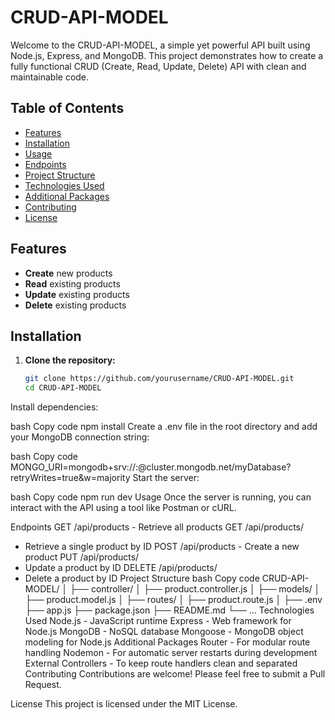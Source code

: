 # CRUD-API-MODEL

Welcome to the CRUD-API-MODEL, a simple yet powerful API built using Node.js, Express, and MongoDB. This project demonstrates how to create a fully functional CRUD (Create, Read, Update, Delete) API with clean and maintainable code.

## Table of Contents

- [Features](#features)
- [Installation](#installation)
- [Usage](#usage)
- [Endpoints](#endpoints)
- [Project Structure](#project-structure)
- [Technologies Used](#technologies-used)
- [Additional Packages](#additional-packages)
- [Contributing](#contributing)
- [License](#license)

## Features

- **Create** new products
- **Read** existing products
- **Update** existing products
- **Delete** existing products

## Installation

1. **Clone the repository:**
   ```bash
   git clone https://github.com/yourusername/CRUD-API-MODEL.git
   cd CRUD-API-MODEL
Install dependencies:

bash
Copy code
npm install
Create a .env file in the root directory and add your MongoDB connection string:

bash
Copy code
MONGO_URI=mongodb+srv://<username>:<password>@cluster.mongodb.net/myDatabase?retryWrites=true&w=majority
Start the server:

bash
Copy code
npm run dev
Usage
Once the server is running, you can interact with the API using a tool like Postman or cURL.

Endpoints
GET /api/products - Retrieve all products
GET /api/products/
- Retrieve a single product by ID
POST /api/products - Create a new product
PUT /api/products/
- Update a product by ID
DELETE /api/products/
- Delete a product by ID
Project Structure
bash
Copy code
CRUD-API-MODEL/
│
├── controller/
│   ├── product.controller.js
│
├── models/
│   ├── product.model.js
│
├── routes/
│   ├── product.route.js
│
├── .env
├── app.js
├── package.json
├── README.md
└── ...
Technologies Used
Node.js - JavaScript runtime
Express - Web framework for Node.js
MongoDB - NoSQL database
Mongoose - MongoDB object modeling for Node.js
Additional Packages
Router - For modular route handling
Nodemon - For automatic server restarts during development
External Controllers - To keep route handlers clean and separated
Contributing
Contributions are welcome! Please feel free to submit a Pull Request.

License
This project is licensed under the MIT License.
